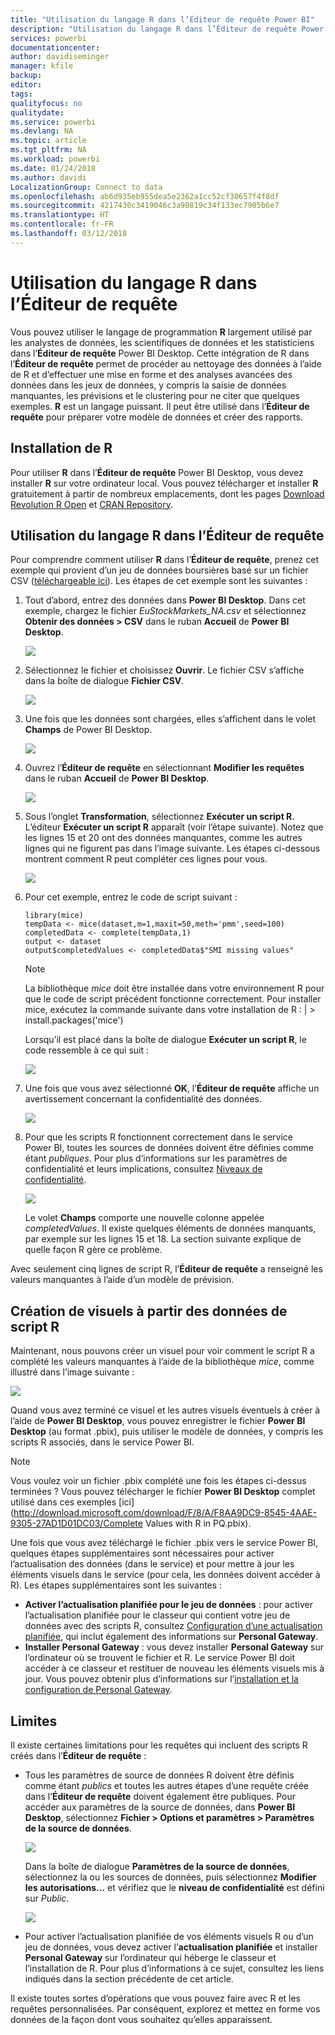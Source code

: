 ```yaml
---
title: "Utilisation du langage R dans l’Éditeur de requête Power BI"
description: "Utilisation du langage R dans l’Éditeur de requête Power BI Desktop pour les analyses avancées"
services: powerbi
documentationcenter: 
author: davidiseminger
manager: kfile
backup: 
editor: 
tags: 
qualityfocus: no
qualitydate: 
ms.service: powerbi
ms.devlang: NA
ms.topic: article
ms.tgt_pltfrm: NA
ms.workload: powerbi
ms.date: 01/24/2018
ms.author: davidi
LocalizationGroup: Connect to data
ms.openlocfilehash: ab6d935eb955dea5e2362a1cc52cf30657f4f8df
ms.sourcegitcommit: 4217430c3419046c3a90819c34f133ec7905b6e7
ms.translationtype: HT
ms.contentlocale: fr-FR
ms.lasthandoff: 03/12/2018
---
```

# <a name="using-r-in-query-editor"></a>Utilisation du langage R dans l’Éditeur de requête
Vous pouvez utiliser le langage de programmation **R** largement utilisé par les analystes de données, les scientifiques de données et les statisticiens dans l’**Éditeur de requête** Power BI Desktop. Cette intégration de R dans l’**Éditeur de requête** permet de procéder au nettoyage des données à l’aide de R et d’effectuer une mise en forme et des analyses avancées des données dans les jeux de données, y compris la saisie de données manquantes, les prévisions et le clustering pour ne citer que quelques exemples. **R** est un langage puissant. Il peut être utilisé dans l’**Éditeur de requête** pour préparer votre modèle de données et créer des rapports.

## <a name="installing-r"></a>Installation de R
Pour utiliser **R** dans l’**Éditeur de requête** Power BI Desktop, vous devez installer **R** sur votre ordinateur local. Vous pouvez télécharger et installer **R** gratuitement à partir de nombreux emplacements, dont les pages [Download Revolution R Open](https://mran.revolutionanalytics.com/download/) et [CRAN Repository](https://cran.r-project.org/bin/windows/base/).

## <a name="using-r-in-query-editor"></a>Utilisation du langage R dans l’Éditeur de requête
Pour comprendre comment utiliser **R** dans l’**Éditeur de requête**, prenez cet exemple qui provient d’un jeu de données boursières basé sur un fichier CSV ([téléchargeable ici](http://download.microsoft.com/download/F/8/A/F8AA9DC9-8545-4AAE-9305-27AD1D01DC03/EuStockMarkets_NA.csv)). Les étapes de cet exemple sont les suivantes :

1. Tout d’abord, entrez des données dans **Power BI Desktop**. Dans cet exemple, chargez le fichier *EuStockMarkets_NA.csv* et sélectionnez **Obtenir des données > CSV** dans le ruban **Accueil** de **Power BI Desktop**.
   
   ![](media/desktop-r-in-query-editor/r-in-query-editor_1.png)
2. Sélectionnez le fichier et choisissez **Ouvrir**. Le fichier CSV s’affiche dans la boîte de dialogue **Fichier CSV**.
   
   ![](media/desktop-r-in-query-editor/r-in-query-editor_2.png)
3. Une fois que les données sont chargées, elles s’affichent dans le volet **Champs** de Power BI Desktop.
   
   ![](media/desktop-r-in-query-editor/r-in-query-editor_3.png)
4. Ouvrez l’**Éditeur de requête** en sélectionnant **Modifier les requêtes** dans le ruban **Accueil** de **Power BI Desktop**.
   
   ![](media/desktop-r-in-query-editor/r-in-query-editor_4.png)
5. Sous l’onglet **Transformation**, sélectionnez **Exécuter un script R**. L’éditeur **Exécuter un script R** apparaît (voir l’étape suivante). Notez que les lignes 15 et 20 ont des données manquantes, comme les autres lignes qui ne figurent pas dans l’image suivante. Les étapes ci-dessous montrent comment R peut compléter ces lignes pour vous.
   
   ![](media/desktop-r-in-query-editor/r-in-query-editor_5d.png)
6. Pour cet exemple, entrez le code de script suivant :
   
       library(mice)
       tempData <- mice(dataset,m=1,maxit=50,meth='pmm',seed=100)
       completedData <- complete(tempData,1)
       output <- dataset
       output$completedValues <- completedData$"SMI missing values"
   
   > [!NOTE]
   > La bibliothèque *mice* doit être installée dans votre environnement R pour que le code de script précédent fonctionne correctement. Pour installer mice, exécutez la commande suivante dans votre installation de R : |      > install.packages('mice')
   > 
   > 
   
   Lorsqu’il est placé dans la boîte de dialogue **Exécuter un script R**, le code ressemble à ce qui suit :
   
   ![](media/desktop-r-in-query-editor/r-in-query-editor_5b.png)
7. Une fois que vous avez sélectionné **OK**, l’**Éditeur de requête** affiche un avertissement concernant la confidentialité des données.
   
   ![](media/desktop-r-in-query-editor/r-in-query-editor_6.png)
8. Pour que les scripts R fonctionnent correctement dans le service Power BI, toutes les sources de données doivent être définies comme étant *publiques*. Pour plus d’informations sur les paramètres de confidentialité et leurs implications, consultez [Niveaux de confidentialité](desktop-privacy-levels.md).
   
   ![](media/desktop-r-in-query-editor/r-in-query-editor_7.png)
   
   Le volet **Champs** comporte une nouvelle colonne appelée *completedValues*. Il existe quelques éléments de données manquants, par exemple sur les lignes 15 et 18. La section suivante explique de quelle façon R gère ce problème.
   

Avec seulement cinq lignes de script R, l’**Éditeur de requête** a renseigné les valeurs manquantes à l’aide d’un modèle de prévision.

## <a name="creating-visuals-from-r-script-data"></a>Création de visuels à partir des données de script R
Maintenant, nous pouvons créer un visuel pour voir comment le script R a complété les valeurs manquantes à l’aide de la bibliothèque *mice*, comme illustré dans l’image suivante :

![](media/desktop-r-in-query-editor/r-in-query-editor_8a.png)

Quand vous avez terminé ce visuel et les autres visuels éventuels à créer à l’aide de **Power BI Desktop**, vous pouvez enregistrer le fichier **Power BI Desktop** (au format .pbix), puis utiliser le modèle de données, y compris les scripts R associés, dans le service Power BI.

> [!NOTE]
> Vous voulez voir un fichier .pbix complété une fois les étapes ci-dessus terminées ? Vous pouvez télécharger le fichier **Power BI Desktop** complet utilisé dans ces exemples [ici](http://download.microsoft.com/download/F/8/A/F8AA9DC9-8545-4AAE-9305-27AD1D01DC03/Complete Values with R in PQ.pbix).
> 
> 

Une fois que vous avez téléchargé le fichier .pbix vers le service Power BI, quelques étapes supplémentaires sont nécessaires pour activer l’actualisation des données (dans le service) et pour mettre à jour les éléments visuels dans le service (pour cela, les données doivent accéder à R). Les étapes supplémentaires sont les suivantes :

* **Activer l’actualisation planifiée pour le jeu de données** : pour activer l’actualisation planifiée pour le classeur qui contient votre jeu de données avec des scripts R, consultez [Configuration d’une actualisation planifiée](refresh-scheduled-refresh.md), qui inclut également des informations sur **Personal Gateway**.
* **Installer Personal Gateway** : vous devez installer **Personal Gateway** sur l’ordinateur où se trouvent le fichier et R. Le service Power BI doit accéder à ce classeur et restituer de nouveau les éléments visuels mis à jour. Vous pouvez obtenir plus d’informations sur l’[installation et la configuration de Personal Gateway](personal-gateway.md).

## <a name="limitations"></a>Limites
Il existe certaines limitations pour les requêtes qui incluent des scripts R créés dans l’**Éditeur de requête** :

* Tous les paramètres de source de données R doivent être définis comme étant *publics* et toutes les autres étapes d’une requête créée dans l’**Éditeur de requête** doivent également être publiques. Pour accéder aux paramètres de la source de données, dans **Power BI Desktop**, sélectionnez **Fichier > Options et paramètres > Paramètres de la source de données**.
  
  ![](media/desktop-r-in-query-editor/r-in-query-editor_9.png)
  
  Dans la boîte de dialogue **Paramètres de la source de données**, sélectionnez la ou les sources de données, puis sélectionnez **Modifier les autorisations...** et vérifiez que le **niveau de confidentialité** est défini sur *Public*.
  
  ![](media/desktop-r-in-query-editor/r-in-query-editor_10.png)    
* Pour activer l’actualisation planifiée de vos éléments visuels R ou d’un jeu de données, vous devez activer l’**actualisation planifiée** et installer **Personal Gateway** sur l’ordinateur qui héberge le classeur et l’installation de R. Pour plus d’informations à ce sujet, consultez les liens indiqués dans la section précédente de cet article.

Il existe toutes sortes d’opérations que vous pouvez faire avec R et les requêtes personnalisées. Par conséquent, explorez et mettez en forme vos données de la façon dont vous souhaitez qu’elles apparaissent.

